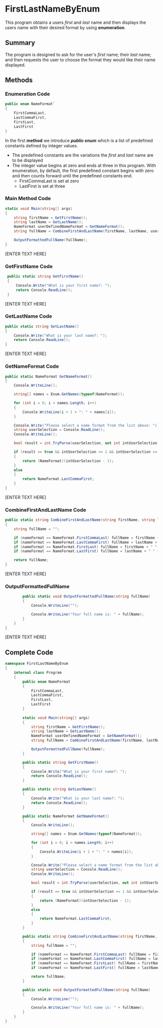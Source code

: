 # FirstLastNameByEnum
This program obtains a users *first* and *last* name and then displays the users name with their desired format by using **enumeration**.
## Summary
The program is designed to ask for the user's *first* name; their *last* name; and then requests the user to choose the format they would like their name displayed.
## Methods
### Enumeration Code ###
```cs
public enum NameFormat`
{
    FirstCommaLast,
    LastCommaFirst,
    FirstLast,
    LastFirst
}
```
In the first **method** we introduce ***public enum*** which is a list of predefined constants defined by integer values.
- The predefined constants are the variations the *first* and *last* name are to be displayed
- The integer value begins at zero and ends at three in this program.  With enumeration, by default, the first predefined constant begins with zero and then counts forward until the predefined constants end.
    - FirstCommaLast is set at zero
    - LastFirst is set at three
### Main Method Code ####
```cs
static void Main(string[] args)
{
    string firstName = GetFirstName();
    string lastName = GetLastName();
    NameFormat userDefinedNameFormat = GetNameFormat();
    string fullName = CombineFirstAndLastName(firstName, lastName, userDefinedNameFormat);

    OutputFormattedFullName(fullName);
}
```
[ENTER TEXT HERE]

### GetFirstName Code ###
```cs
 public static string GetFirstName()
 {
     Console.Write("What is your first name?: ");
     return Console.ReadLine();
 }
```
[ENTER TEXT HERE]

### GetLastName Code ###
```cs
public static string GetLastName()
{
    Console.Write("What is your last name?: ");
    return Console.ReadLine();
}
```
[ENTER TEXT HERE]

### GetNameFormat Code ###
```cs
public static NameFormat GetNameFormat()
{
    Console.WriteLine();

    string[] names = Enum.GetNames(typeof(NameFormat));

    for (int i = 0; i < names.Length; i++)
    {
        Console.WriteLine(i + 1 + ": " + names[i]);
    }

    Console.Write("Please select a name format from the list above: ");
    string userSelection = Console.ReadLine();
    Console.WriteLine();

    bool result = int.TryParse(userSelection, out int intUserSelection);

    if (result == true && intUserSelection >= 1 && intUserSelection <= names.Length)
    {
        return (NameFormat)(intUserSelection - 1);
    }
    else
    {
        return NameFormat.LastCommaFirst;
    }
}
```
[ENTER TEXT HERE]

### CombineFirstAndLastName Code ###
```cs
public static string CombineFirstAndLastName(string firstName, string lastName, NameFormat nameFormat)
{
    string fullName = "";

    if (nameFormat == NameFormat.FirstCommaLast) fullName = firstName + ", " + lastName;
    if (nameFormat == NameFormat.LastCommaFirst) fullName = lastName + ", " + firstName;
    if (nameFormat == NameFormat.FirstLast) fullName = firstName + " " + lastName;
    if (nameFormat == NameFormat.LastFirst) fullName = lastName + " " + firstName;

    return fullName;
}
```
[ENTER TEXT HERE]

### OutputFormattedFullName ###
```cs
        public static void OutputFormattedFullName(string fullName)
        {
            Console.WriteLine("");

            Console.WriteLine("Your full name is: " + fullName);
        }
    }
}
```
[ENTER TEXT HERE]
## Complete Code ##
```cs
namespace FirstLastNameByEnum
{
    internal class Program
    {
        public enum NameFormat
        {
            FirstCommaLast,
            LastCommaFirst,
            FirstLast,
            LastFirst
        }
                
        static void Main(string[] args)
        {
            string firstName = GetFirstName();
            string lastName = GetLastName();
            NameFormat userDefinedNameFormat = GetNameFormat();
            string fullName = CombineFirstAndLastName(firstName, lastName, userDefinedNameFormat);

            OutputFormattedFullName(fullName);
        }

        public static string GetFirstName()
        {
            Console.Write("What is your first name?: ");
            return Console.ReadLine();
        }

        public static string GetLastName()
        {
            Console.Write("What is your last name?: ");
            return Console.ReadLine();
        }

        public static NameFormat GetNameFormat()
        {
            Console.WriteLine();

            string[] names = Enum.GetNames(typeof(NameFormat));

            for (int i = 0; i < names.Length; i++)
            {
                Console.WriteLine(i + 1 + ": " + names[i]);
            }

            Console.Write("Please select a name format from the list above: ");
            string userSelection = Console.ReadLine();
            Console.WriteLine();

            bool result = int.TryParse(userSelection, out int intUserSelection);

            if (result == true && intUserSelection >= 1 && intUserSelection <= names.Length)
            {
                return (NameFormat)(intUserSelection - 1);
            }
            else
            {
                return NameFormat.LastCommaFirst;
            }
        }

        public static string CombineFirstAndLastName(string firstName, string lastName, NameFormat nameFormat)
        {
            string fullName = "";

            if (nameFormat == NameFormat.FirstCommaLast) fullName = firstName + ", " + lastName;
            if (nameFormat == NameFormat.LastCommaFirst) fullName = lastName + ", " + firstName;
            if (nameFormat == NameFormat.FirstLast) fullName = firstName + " " + lastName;
            if (nameFormat == NameFormat.LastFirst) fullName = lastName + " " + firstName;

            return fullName;
        }

        public static void OutputFormattedFullName(string fullName)
        {
            Console.WriteLine("");

            Console.WriteLine("Your full name is: " + fullName);
        }
    }
}
```
